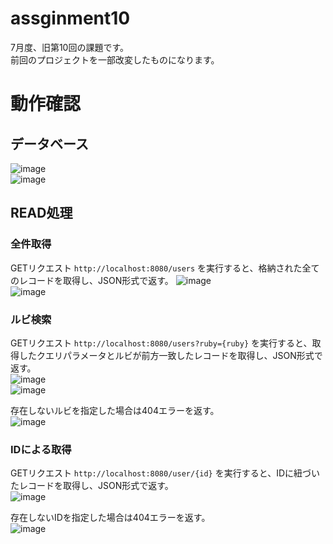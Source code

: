 # assginment10
7月度、旧第10回の課題です。  
前回のプロジェクトを一部改変したものになります。
  
# 動作確認
  
## データベース
![image](https://github.com/mkdk72ki/assignment10/assets/143886913/18177996-5230-4057-89d7-07c74f364ad0)  
![image](https://github.com/mkdk72ki/assignment10/assets/143886913/b218e984-2a4c-4164-a4dd-002548a88018)

  
## READ処理

### 全件取得

GETリクエスト `http://localhost:8080/users` を実行すると、格納された全てのレコードを取得し、JSON形式で返す。
![image](https://github.com/mkdk72ki/assignment10/assets/143886913/7fe42ddf-959f-4aa3-8e4a-819923a886d2)  
![image](https://github.com/mkdk72ki/assignment10/assets/143886913/bdbc981a-6415-444c-aebe-93fc87fa5848)


### ルビ検索
  
GETリクエスト `http://localhost:8080/users?ruby={ruby}` を実行すると、取得したクエリパラメータとルビが前方一致したレコードを取得し、JSON形式で返す。  
![image](https://github.com/mkdk72ki/assignment10/assets/143886913/40fa355b-bad8-4925-96f1-5b68a26ec60d)  
![image](https://github.com/mkdk72ki/assignment10/assets/143886913/d57d6ac1-d491-4d12-97cd-d375a8e366d7)  

存在しないルビを指定した場合は404エラーを返す。  
![image](https://github.com/mkdk72ki/assignment10/assets/143886913/4673b643-53fe-4311-af56-eb346741cb79)


### IDによる取得
  
GETリクエスト `http://localhost:8080/user/{id}` を実行すると、IDに紐づいたレコードを取得し、JSON形式で返す。  
![image](https://github.com/mkdk72ki/assignment10/assets/143886913/9f80baf4-7809-4e7f-9e5f-3f375279e2ff)

存在しないIDを指定した場合は404エラーを返す。  
![image](https://github.com/mkdk72ki/assignment10/assets/143886913/3a9d4ff4-e1fd-4152-bdb7-90b131377771)

